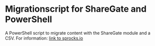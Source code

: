 # Migrationscript for ShareGate and PowerShell
A PowerShell script to migrate content with the ShareGate module and a CSV. For information: [link to sprocks.io](https://www.danny-davis.com/blog//2018/11/sharepoint-migration-with-sharegate-and.html?rq=sharegate)

